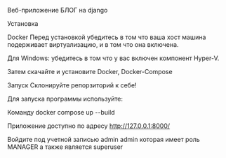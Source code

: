 Веб-приложение БЛОГ на django


Установка

Docker
Перед установкой убедитесь в том что ваша хост машина подерживает виртуализацию, и в том что она включена.

Для Windows: убедитесь в том что у вас включен компонент Hyper-V.

Затем скачайте и установите Docker, Docker-Compose

Запуск
Склонируйте репорзиторий к себе!

Для запуска программы используйте:

Команду docker compose up --build

Приложение доступно по адресу http://127.0.0.1:8000/

Войдите под учетной записью admin admin которая имеет роль MANAGER а также является superuser
